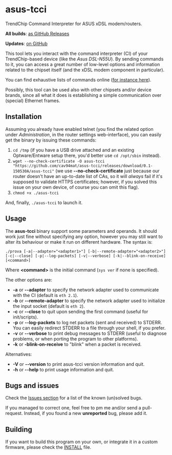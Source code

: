 asus-tcci
======

TrendChip Command Interpreter for ASUS xDSL modem/routers.

**All builds**: [as GitHub Releases](https://github.com/cav94mat/asus-tcci/releases/)

**Updates**: [on GitHub](https://github.com/cav94mat/asus-tcci)

This tool lets you interact with the command interpreter (CI) of your TrendChip-based
device (like the *Asus DSL-N55U*). By sending commands to it, you can access a great number of
low-level options and information related to the chipset itself (and the xDSL modem component in
particular).

You can find exhaustive lists of commands online ([for instance here](http://www.scribd.com/doc/219586128/TrendChip-CI-Command-Reference-Manual-v1-4-pdf#)).

Possibly, this tool can be used also with other chipsets and/or device brands,
since all what it does is establishing a simple communication over (special)
Ethernet frames.

Installation
---
Assuming you already have enabled telnet (you find the related option under _Administration_,
in the router settings web-interface), you can easily get the binary by issuing these
commands:

1. `cd /tmp` (if you have a USB drive attached and an existing Optware/Entware setup there, you'd better use `cd /opt/sbin` instead).
2. `wget --no-check-certificate -O asus-tcci "https://github.com/cav94mat/asus-tcci/releases/download/0.1-150530A/asus-tcci"` (we use **--no-check-certificate** just because our router doesn't have an up-to-date list of CAs, so it will *always* fail if it's supposed to validate HTTPS certificates; however, if you solved this issue on your own device, of course you can omit this flag).
3. `chmod +x ./asus-tcci`

And, finally, `./asus-tcci` to launch it.

Usage
---
The **asus-tcci** binary support some parameters and operands. It should work just
fine without specifying any option, however you may still want to alter its
behaviour or make it run on different hardware. The syntax is:

`./prova [-a|--adapter="<adapter1>"] [-b|--remote-adapter="<adapter2>"] [-c|--close] [-p|--log-packets] [-v|--verbose] [-k|--blink-on-receive] [<command>]`

Where **&lt;command&gt;** is the initial command (`sys ver` if none is specified).

The other options are:
* **-a** or **--adapter** to specify the network adapter used to communicate with the CI (default is `eth 2.1`).
* **-b** or **--remote-adapter** to specify the network adapter used to initialize the input socket (default is `eth 2`).
* **-c** or **--close** to quit upon sending the first command (useful for init/scripts).
* **-p** or **--log-packets** to log net packets (sent and received) to STDERR. You can easily redirect STDERR to a file through your shell, if you prefer.
* **-v** or **--verbose** to print debug messages to STDERR (useful to diagnose problems, or when porting the program to other platforms).
* **-k** or **-blink-on-receive** to "blink" when a packet is received.

Alternatives:
* **-V** or **--version** to print asus-tcci version information and quit.
* **-h** or **--help** to print usage information and quit.

Bugs and issues
---
Check the [Issues section](https://github.com/cav94mat/asus-tcci/issues/) for a list of the known (un)solved bugs.

If you managed to correct one, feel free to pm me and/or send a pull-request.
Instead, if you found a new **unreported** bug, please add it.

Building
---
If you want to build this program on your own, or integrate it in a custom firmware, please check the [INSTALL](INSTALL) file.
